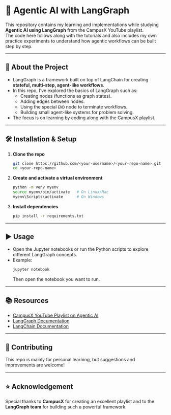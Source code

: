 # 🚀 Agentic AI with LangGraph

This repository contains my learning and implementations while studying **Agentic AI using LangGraph** from the CampusX YouTube playlist.  
The code here follows along with the tutorials and also includes my own practice experiments to understand how agentic workflows can be built step by step.

---

## 📌 About the Project
- LangGraph is a framework built on top of LangChain for creating **stateful, multi-step, agent-like workflows**.
- In this repo, I’ve explored the basics of LangGraph such as:
  - Creating nodes (functions as graph states).
  - Adding edges between nodes.
  - Using the special `END` node to terminate workflows.
  - Building small agent-like systems for problem solving.
- The focus is on learning by coding along with the CampusX playlist.

---

## 🛠️ Installation & Setup

1. **Clone the repo**
   ```bash
   git clone https://github.com/<your-username>/<your-repo-name>.git
   cd <your-repo-name>
   ```

2. **Create and activate a virtual environment**
   ```bash
   python -m venv myenv
   source myenv/bin/activate   # On Linux/Mac
   myenv\Scripts\activate      # On Windows
   ```

3. **Install dependencies**
   ```bash
   pip install -r requirements.txt
   ```

---

## ▶️ Usage
- Open the Jupyter notebooks or run the Python scripts to explore different LangGraph concepts.
- Example:
  ```bash
  jupyter notebook
  ```
  Then open the notebook you want to run.

---

## 📚 Resources
- [CampusX YouTube Playlist on Agentic AI](https://www.youtube.com/playlist?list=PLKnIA16_RmvYsvB8qkUQuJmJNuiCUJFPL)  
- [LangGraph Documentation](https://python.langchain.com/docs/langgraph/)  
- [LangChain Documentation](https://python.langchain.com/)  

---

## 🤝 Contributing
This repo is mainly for personal learning, but suggestions and improvements are welcome!  

---

## ⭐ Acknowledgement
Special thanks to **CampusX** for creating an excellent playlist and to the **LangGraph team** for building such a powerful framework.  
